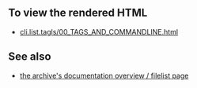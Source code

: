 To view the rendered HTML
-------------------------

* [cli.list.tagls/00_TAGS_AND_COMMANDLINE.html](http://jakobi.github.com/script-archive-doc/cli.list.tagls/00_TAGS_AND_COMMANDLINE.html)


See also
--------

* [the archive's documentation overview / filelist page](http://jakobi.github.com/script-archive-doc/ "Peter's Script-Archive Overview and Filelist")

